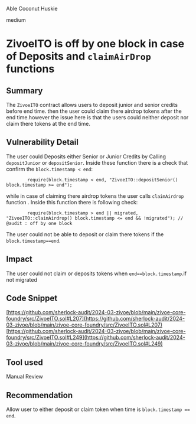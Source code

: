 Able Coconut Huskie

medium

# ZivoeITO is off by one block in case of Deposits and `claimAirDrop` functions

## Summary
The `ZivoeITO` contract allows users to deposit junior and senior credits before end time. then the user could claim there airdrop tokens after the end time.however the issue here is that the users could neither deposit nor claim there tokens at the end time.

## Vulnerability Detail
The user could Deposits either Senior or Junior Credits by Calling `depositJunior` or `depositSenior`. Inside these function there is a check that confirm the `block.timestamp < end`:
```solidity
        require(block.timestamp < end, "ZivoeITO::depositSenior() block.timestamp >= end");
```
while in case of claiming there airdrop tokens the user calls `claimAirdrop` function . Inside this function there is following check:
```solidity
        require(block.timestamp > end || migrated, "ZivoeITO::claimAirdrop() block.timestamp <= end && !migrated"); // @audit : off by one block

```
The user could not be able to deposit or claim there tokens if the `block.timestamp==end`. 
## Impact
The user could not claim or deposits tokens when `end==block.timestamp`.if not migrated
## Code Snippet
[https://github.com/sherlock-audit/2024-03-zivoe/blob/main/zivoe-core-foundry/src/ZivoeITO.sol#L207](https://github.com/sherlock-audit/2024-03-zivoe/blob/main/zivoe-core-foundry/src/ZivoeITO.sol#L207)
[https://github.com/sherlock-audit/2024-03-zivoe/blob/main/zivoe-core-foundry/src/ZivoeITO.sol#L249](https://github.com/sherlock-audit/2024-03-zivoe/blob/main/zivoe-core-foundry/src/ZivoeITO.sol#L249)
## Tool used

Manual Review

## Recommendation
Allow user to either deposit or claim token when time is `block.timestamp == end`.